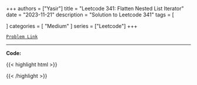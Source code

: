 
+++
authors = ["Yasir"]
title = "Leetcode 341: Flatten Nested List Iterator"
date = "2023-11-21"
description = "Solution to Leetcode 341"
tags = [
    
]
categories = [
    "Medium"
]
series = ["Leetcode"]
+++



[`Problem Link`](https://leetcode.com/problems/flatten-nested-list-iterator/description/)

---

**Code:**

{{< highlight html >}}

{{< /highlight >}}

